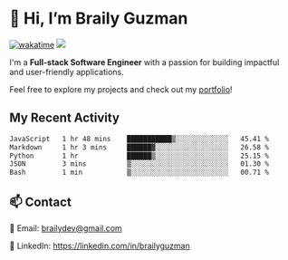 # 👋 Hi, I’m Braily Guzman
[![wakatime](https://wakatime.com/badge/user/78b9a827-5162-4c58-9330-4ea970cf6de4.svg)](https://wakatime.com/@78b9a827-5162-4c58-9330-4ea970cf6de4)
![](https://komarev.com/ghpvc/?username=brailyguzman)

I'm a **Full-stack Software Engineer** with a passion for building impactful and user-friendly applications.

Feel free to explore my projects and check out my [portfolio](https://braily.dev)!


## My Recent Activity
<!--START_SECTION:waka-->

```txt
JavaScript   1 hr 48 mins    ███████████▒░░░░░░░░░░░░░   45.41 %
Markdown     1 hr 3 mins     ██████▓░░░░░░░░░░░░░░░░░░   26.58 %
Python       1 hr            ██████▒░░░░░░░░░░░░░░░░░░   25.15 %
JSON         3 mins          ▒░░░░░░░░░░░░░░░░░░░░░░░░   01.30 %
Bash         1 min           ▒░░░░░░░░░░░░░░░░░░░░░░░░   00.71 %
```

<!--END_SECTION:waka-->

## 📫 Contact
📧 Email: brailydev@gmail.com

🔗 LinkedIn: https://linkedin.com/in/brailyguzman
